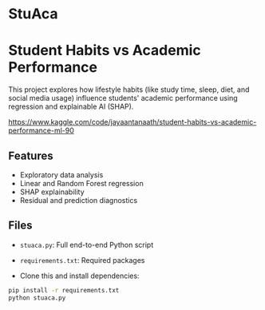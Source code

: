 # StuAca

# Student Habits vs Academic Performance 

This project explores how lifestyle habits (like study time, sleep, diet, and social media usage) influence students' academic performance using regression and explainable AI (SHAP).

https://www.kaggle.com/code/jayaantanaath/student-habits-vs-academic-performance-ml-90

## Features

- Exploratory data analysis
- Linear and Random Forest regression
- SHAP explainability
- Residual and prediction diagnostics

## Files

- `stuaca.py`: Full end-to-end Python script
- `requirements.txt`: Required packages

- Clone this and install dependencies:
```bash
pip install -r requirements.txt
python stuaca.py
